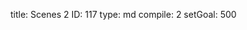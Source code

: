 title:          Scenes 2
ID:             117
type:           md
compile:        2
setGoal:        500


